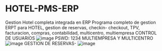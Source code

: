 # HOTEL-PMS-ERP
Gestion Hotel completa integrada en ERP
Programa completo de gestion ERPT para HOTEL,  gestion de reservas, checkin- checkout, TPV, facturacion, compras, contabilidad, multicentro, multiempresa
CONTROL DE USUARIOS
![image](https://github.com/VECTORNOU/HOTEL-PMS-ERP/assets/134919605/509dea44-66cf-4ca7-bb12-868816c4a7de)
PSWD: 1234
MULTIEMPRESA Y MULTICENTRO
![image](https://github.com/VECTORNOU/HOTEL-PMS-ERP/assets/134919605/3ddf7530-05e9-4837-b9ee-9f87622b5ca7)
GESTION DE RESERVAS-
![image](https://github.com/VECTORNOU/HOTEL-PMS-ERP/assets/134919605/644c688b-1bf7-4566-ac4c-0d8693593105)

